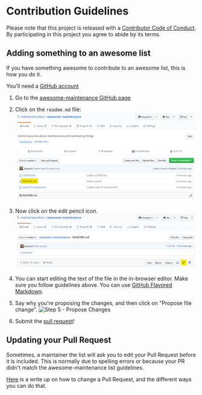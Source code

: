 # Contribution Guidelines

Please note that this project is released with a [Contributor Code of Conduct](code-of-conduct.md). By participating in this project you agree to abide by its terms.

## Adding something to an awesome list

If you have something awesome to contribute to an awesome list, this is how you do it.

You'll need a [GitHub account](https://github.com/join)

1. Go to the [awesome-maintenance GitHub page](https://github.com/maintenancefest/awesome-maintenance)

2. Click on the `readme.md` file: ![Step 2 Click on Readme.md](media/click-readme.md.jpg)

3. Now click on the edit pencil icon. ![Step 3 - Click on Edit](media/click-edit-pencil-icon.jpg)

4. You can start editing the text of the file in the in-browser editor. Make sure you follow guidelines above. You can use [GitHub Flavored Markdown](https://help.github.com/articles/github-flavored-markdown/).

5. Say why you're proposing the changes, and then click on "Propose file change". ![Step 5 - Propose Changes](https://cloud.githubusercontent.com/assets/170270/9402937/7dd0652a-480c-11e5-9138-bd14244593d5.png)

6. Submit the [pull request](https://help.github.com/en/articles/about-pull-requests)!

## Updating your Pull Request

Sometimes, a maintainer the list will ask you to edit your Pull Request before it is included. This is normally due to spelling errors or because your PR didn't match the awesome-maintenance list guidelines.

[Here](https://github.com/RichardLitt/knowledge/blob/master/github/amending-a-commit-guide.md) is a write up on how to change a Pull Request, and the different ways you can do that.
